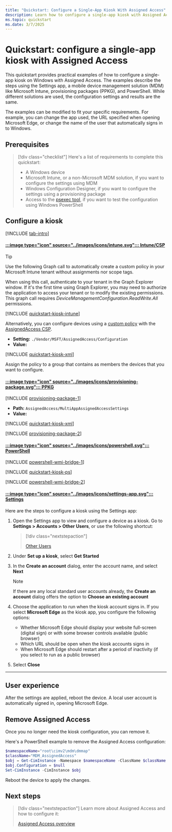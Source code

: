 ```yaml
---
title: "Quickstart: Configure a Single-App Kiosk With Assigned Access"
description: Learn how to configure a single-app kiosk with Assigned Access using the Assigned Access configuration service provider (CSP), Microsoft Intune, PowerShell, or group policy (GPO).
ms.topic: quickstart
ms.date: 3/7/2025
---
```


# Quickstart: configure a single-app kiosk with Assigned Access

This quickstart provides practical examples of how to configure a single-app kiosk on Windows with Assigned Access. The examples describe the steps using the Settings app, a mobile device management solution (MDM) like Microsoft Intune, provisioning packages (PPKG), and PowerShell. While different solutions are used, the configuration settings and results are the same.

The examples can be modified to fit your specific requirements. For example, you can change the app used, the URL specified when opening Microsoft Edge, or change the name of the user that automatically signs in to Windows.

## Prerequisites

>[!div class="checklist"]
>Here's a list of requirements to complete this quickstart:
>
>- A Windows device
>- Microsoft Intune, or a non-Microsoft MDM solution, if you want to configure the settings using MDM
>- Windows Configuration Designer, if you want to configure the settings using a provisioning package
>- Access to the [psexec tool](/sysinternals/downloads/psexec), if you want to test the configuration using Windows PowerShell

## Configure a kiosk

[!INCLUDE [tab-intro](../../../includes/configure/tab-intro.md)]

#### [:::image type="icon" source="../images/icons/intune.svg"::: **Intune/CSP**](#tab/intune)

> [!TIP]
> Use the following Graph call to automatically create a custom policy in your Microsoft Intune tenant without assignments nor scope tags.
>
> When using this call, authenticate to your tenant in the Graph Explorer window. If it's the first time using Graph Explorer, you may need to authorize the application to access your tenant or to modify the existing permissions. This graph call requires *DeviceManagementConfiguration.ReadWrite.All* permissions.

[!INCLUDE [quickstart-kiosk-intune](includes/quickstart-kiosk-intune.md)]

Alternatively, you can configure devices using a [custom policy][MEM-1] with the [AssignedAccess CSP][WIN-3].

- **Setting:** `./Vendor/MSFT/AssignedAccess/Configuration`
- **Value:**

[!INCLUDE [quickstart-kiosk-xml](includes/quickstart-kiosk-xml.md)]

Assign the policy to a group that contains as members the devices that you want to configure.

#### [:::image type="icon" source="../images/icons/provisioning-package.svg"::: **PPKG**](#tab/ppkg)

[!INCLUDE [provisioning-package-1](../../../includes/configure/provisioning-package-1.md)]

- **Path:** `AssignedAccess/MultiAppAssignedAccessSettings`
- **Value:**

[!INCLUDE [quickstart-kiosk-xml](includes/quickstart-kiosk-xml.md)]

[!INCLUDE [provisioning-package-2](../../../includes/configure/provisioning-package-2.md)]

#### [:::image type="icon" source="../images/icons/powershell.svg"::: **PowerShell**](#tab/ps)

[!INCLUDE [powershell-wmi-bridge-1](../../../includes/configure/powershell-wmi-bridge-1.md)]

[!INCLUDE [quickstart-kiosk-ps](includes/quickstart-kiosk-ps.md)]

[!INCLUDE [powershell-wmi-bridge-2](../../../includes/configure/powershell-wmi-bridge-2.md)]

#### [:::image type="icon" source="../images/icons/settings-app.svg"::: **Settings**](#tab/settings)

Here are the steps to configure a kiosk using the Settings app:

1. Open the Settings app to view and configure a device as a kiosk. Go to **Settings > Accounts > Other Users**, or use the following shortcut:

    > [!div class="nextstepaction"]
    >
    > [Other Users](ms-settings:otherusers)

1. Under **Set up a kiosk**, select **Get Started**
1. In the **Create an account** dialog, enter the account name, and select **Next**
    >[!NOTE]
    >If there are any local standard user accounts already, the **Create an account** dialog offers the option to **Choose an existing account**

1. Choose the application to run when the kiosk account signs in. If you select **Microsoft Edge** as the kiosk app, you configure the following options:

    - Whether Microsoft Edge should display your website full-screen (digital sign) or with some browser controls available (public browser)
    - Which URL should be open when the kiosk accounts signs in
    - When Microsoft Edge should restart after a period of inactivity (if you select to run as a public browser)

1. Select **Close**

---

## User experience

After the settings are applied, reboot the device. A local user account is automatically signed in, opening Microsoft Edge.

## Remove Assigned Access

Once you no longer need the kiosk configuration, you can remove it.

Here's a PowerShell example to remove the Assigned Access configuration:

```powershell
$namespaceName="root\cimv2\mdm\dmmap"
$className="MDM_AssignedAccess"
$obj = Get-CimInstance -Namespace $namespaceName -ClassName $className
$obj.Configuration = $null
Set-CimInstance -CimInstance $obj
```

Reboot the device to apply the changes.

## Next steps

> [!div class="nextstepaction"]
> Learn more about Assigned Access and how to configure it:
>
> [Assigned Access overview](index.md)

[WIN-3]: /windows/client-management/mdm/assignedaccess-csp
[MEM-1]: /mem/intune/configuration/custom-settings-windows-10
